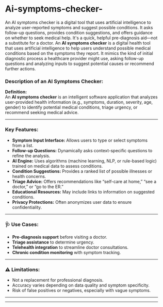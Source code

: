 # Ai-symptoms-checker-
An AI symptoms checker is a digital tool that uses artificial intelligence to analyze user-reported symptoms and suggest possible conditions. It asks follow-up questions, provides condition suggestions, and offers guidance on whether to seek medical help. It's a quick, helpful pre-diagnosis aid—not a substitute for a doctor.
An **AI symptoms checker** is a digital health tool that uses artificial intelligence to help users understand possible medical conditions based on the symptoms they report. It mimics the kind of initial diagnostic process a healthcare provider might use, asking follow-up questions and analyzing inputs to suggest potential causes or recommend further actions.

###  Description of an AI Symptoms Checker:

**Definition:**  
An **AI symptoms checker** is an intelligent software application that analyzes user-provided health information (e.g., symptoms, duration, severity, age, gender) to identify potential medical conditions, triage urgency, or recommend seeking medical advice.

---

###  Key Features:

- **Symptom Input Interface:** Allows users to type or select symptoms from a list.
- **Follow-up Questions:** Dynamically asks context-specific questions to refine the analysis.
- **AI Engine:** Uses algorithms (machine learning, NLP, or rule-based logic) trained on medical data to assess conditions.
- **Condition Suggestions:** Provides a ranked list of possible illnesses or health concerns.
- **Triage Advice:** Offers recommendations like “self-care at home,” “see a doctor,” or “go to the ER.”
- **Educational Resources:** May include links to information on suggested conditions.
- **Privacy Protections:** Often anonymizes user data to ensure confidentiality.

---

### 🩺 Use Cases:

- **Pre-diagnosis support** before visiting a doctor.
- **Triage assistance** to determine urgency.
- **Telehealth integration** to streamline doctor consultations.
- **Chronic condition monitoring** with symptom tracking.

---

### ⚠️ Limitations:

- Not a replacement for professional diagnosis.
- Accuracy varies depending on data quality and symptom specificity.
- Risk of false positives or negatives, especially with vague symptoms.




---


---



